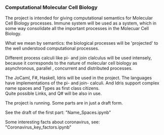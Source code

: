 ### Computational Molecular Cell Biology

The project is intended for giving computational semantics 
for Molecular Cell Biology processes. Immune system will be 
used as a system, which in some way consolidate all the important 
processes in the Molecuar Cell Biology. 

What we mean by semantics: the biological processes will be 
'projected' to the well understood computational processes. 

Different process calculi like pi- and join clalculus will be 
used intensely, because it corresponds to the nature of molecular cell biology as  
asynchronous, parallel , concurrent and distributed processes.

The JoCaml, F#, Haskell, Idris will be used in the project. The languages 
have implementations of the pi- and join- calculi. And Idris support 
complex name spaces and Types as first class citizens.  
Quite possible Links, and Q# will be also in use. 

The project is running. Some parts are in just a draft form. 

See the draft of the first part:
"Name_Spaces.ipynb"

Some interesting facts about coronavirus, see: 
"Coronavirus_key_factors.ipynb"
